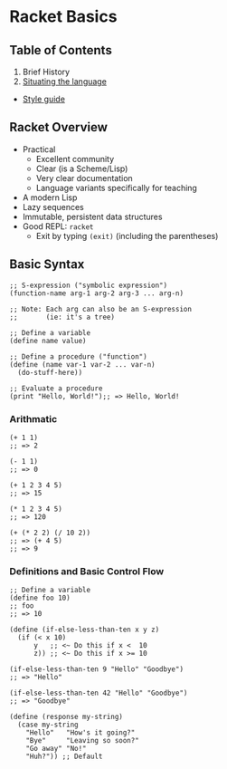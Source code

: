 # Racket Basics

## Table of Contents
1. Brief History
2. [Situating the language](http://racket-lang.org)
  - [Style guide](http://docs.racket-lang.org/scribble/reference-style.html)

## Racket Overview
- Practical
  - Excellent community
  - Clear (is a Scheme/Lisp)
  - Very clear documentation
  - Language variants specifically for teaching
- A modern Lisp
- Lazy sequences
- Immutable, persistent data structures
- Good REPL: `racket`
  - Exit by typing `(exit)` (including the parentheses)

## Basic Syntax
```racket
;; S-expression ("symbolic expression")
(function-name arg-1 arg-2 arg-3 ... arg-n)

;; Note: Each arg can also be an S-expression
;;       (ie: it's a tree)

;; Define a variable
(define name value)

;; Define a procedure ("function")
(define (name var-1 var-2 ... var-n)
  (do-stuff-here))

;; Evaluate a procedure
(print "Hello, World!");; => Hello, World!
```

### Arithmatic
```racket
(+ 1 1)
;; => 2

(- 1 1)
;; => 0

(+ 1 2 3 4 5)
;; => 15

(* 1 2 3 4 5)
;; => 120

(+ (* 2 2) (/ 10 2))
;; => (+ 4 5)
;; => 9
```

### Definitions and Basic Control Flow
```racket
;; Define a variable
(define foo 10)
;; foo
;; => 10

(define (if-else-less-than-ten x y z)
  (if (< x 10)
      y   ;; <~ Do this if x <  10
      z)) ;; <~ Do this if x >= 10

(if-else-less-than-ten 9 "Hello" "Goodbye")
;; => "Hello"

(if-else-less-than-ten 42 "Hello" "Goodbye")
;; => "Goodbye"

(define (response my-string)
  (case my-string
    "Hello"   "How's it going?"
    "Bye"     "Leaving so soon?"
    "Go away" "No!"
    "Huh?")) ;; Default
```
